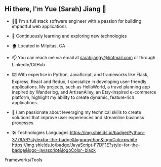 ## Hi there, I'm Yue (Sarah) Jiang 👋

- 👩‍💻 I’m a full stack software engineer with a passion for building impactful web applications
- 🌱 Continuously learning and exploring new technologies
- 🏠 Located in Milpitas, CA
- 📫 You can reach me via email at sarahjiangy@hotmail.com or through LinkedIn/GitHub


- ⌨️ With expertise in Python, JavaScript, and frameworks like Flask, Express, React and Redux, I specialize in developing user-friendly applications. My projects, such as HelloWorld, a travel planning app inspired by Wanderlog, and ArtisanAlley, an Etsy-inspired e-commerce platform, highlight my ability to create dynamic, feature-rich applications.
- 🩷 I am passionate about leveraging my technical skills to create solutions that improve user experiences and streamline business processes.

- 🛠️ Technologies
Languages
https://img.shields.io/badge/Python-3776AB?style=for-the-badge&logo=python&logoColor=white
https://img.shields.io/badge/JavaScript-F7DF1E?style=for-the-badge&logo=javascript&logoColor=black


Frameworks/Tools


